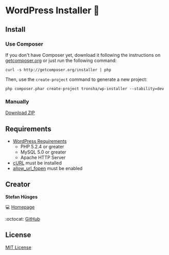 WordPress Installer :ant:
===================

## Install

### Use Composer

If you don't have Composer yet, download it following the instructions on [getcomposer.org][4]
or just run the following command:

    curl -s http://getcomposer.org/installer | php

Then, use the `create-project` command to generate a new project:

    php composer.phar create-project tronsha/wp-installer --stability=dev
    
### Manually

[Download ZIP][3]

## Requirements

* [WordPress Requirements][5]
  * PHP 5.2.4 or greater
  * MySQL 5.0 or greater
  * Apache HTTP Server
* [cURL][6] must be installed
* [allow_url_fopen][7] must be enabled

## Creator

**Stefan Hüsges**

:computer: [Homepage][1]

:octocat: [GitHub][2]

## License

[MIT License](LICENSE)

[1]: http://www.mpcx.net
[2]: https://github.com/tronsha
[3]: https://github.com/tronsha/wp-installer/archive/master.zip
[4]: http://getcomposer.org
[5]: https://wordpress.org/about/requirements/
[6]: http://php.net/manual/en/book.curl.php
[7]: http://php.net/manual/en/filesystem.configuration.php#ini.allow-url-fopen

